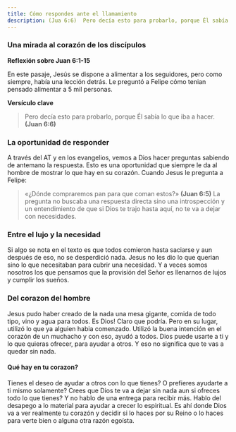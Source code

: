 ```yaml
---
title: Cómo respondes ante el llamamiento
description: (Jua 6:6)  Pero decía esto para probarlo, porque Él sabía lo que iba a hacer.
---
```


### Una mirada al corazón de los discípulos

**Reflexión sobre Juan 6:1-15**

En este pasaje, Jesús se dispone a alimentar a los seguidores, pero como siempre, había una lección detrás. Le preguntó a Felipe cómo tenian pensado alimentar a 5 mil personas.

**Versículo clave**
> Pero decía esto para probarlo, porque Él sabía lo que iba a hacer. __(Juan 6:6)__

### **La oportunidad de responder**
A través del AT y en los evangelios, vemos a Dios hacer preguntas sabiendo de antemano la respuesta. Esto es una oportunidad que siempre le da al hombre de mostrar lo que hay en su corazón. Cuando Jesus le pregunta a Felipe:
> «¿Dónde compraremos pan para que coman estos?» __(Juan 6:5)__
La pregunta no buscaba una respuesta directa sino una introspección y un entendimiento de que si Dios te trajo hasta aquí, no te va a dejar con necesidades.
 
### **Entre el lujo y la necesidad**
Si algo se nota en el texto es que todos comieron hasta saciarse y aun después de eso, no se desperdició nada. Jesus no les dio lo que querian sino lo que necesitaban para cubrir una necesidad. Y a veces somos nosotros los que pensamos que la provisión del Señor es llenarnos de lujos y cumplir los sueños. 

### **Del corazon del hombre**
Jesus pudo haber creado de la nada una mesa gigante, comida de todo tipo, vino y agua para todos. Es Dios! Claro que podría. Pero en su lugar, utilizó lo que ya alguien habia comenzado. Utilizó la buena intención en el corazón de un muchacho y con eso, ayudó a todos. Dios puede usarte a ti y lo que quieras ofrecer, para ayudar a otros. Y eso no significa que te vas a quedar sin nada.

#### **Qué hay en tu corazon?**
Tienes el deseo de ayudar a otros con lo que tienes? O prefieres ayudarte a ti mismo solamente? Crees que Dios te va a dejar sin nada aun si ofreces todo lo que tienes? Y no hablo de una entrega para recibir más. Hablo del desapego a lo material para ayudar a crecer lo espiritual. Es ahí donde Dios va a ver realmente tu corazón y decidir si lo haces por su Reino o lo haces para verte bien o alguna otra razón egoísta.

